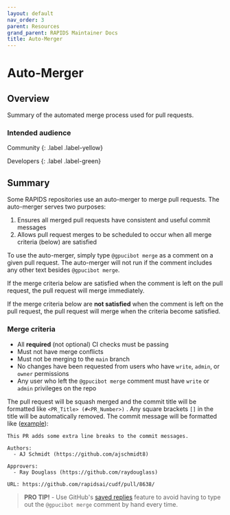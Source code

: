 ```yaml
---
layout: default
nav_order: 3
parent: Resources
grand_parent: RAPIDS Maintainer Docs
title: Auto-Merger
---
```


# Auto-Merger

## Overview

Summary of the automated merge process used for pull requests.

### Intended audience

Community
{: .label .label-yellow}

Developers
{: .label .label-green}

## Summary

Some RAPIDS repositories use an auto-merger to merge pull requests. The auto-merger serves two purposes:

1. Ensures all merged pull requests have consistent and useful commit messages
2. Allows pull request merges to be scheduled to occur when all merge criteria (below) are satisfied

To use the auto-merger, simply type `@gpucibot merge` as a comment on a given pull request. The auto-merger will not run if the comment includes any other text besides `@gpucibot merge`.

If the merge criteria below are satisfied when the comment is left on the pull request, the pull request will merge immediately.

If the merge criteria below are **not satisfied** when the comment is left on the pull request, the pull request will merge when the criteria become satisfied.

### Merge criteria

- All **required** (not optional) CI checks must be passing
- Must not have merge conflicts
- Must not be merging to the `main` branch
- No changes have been requested from users who have `write`, `admin`, or `owner` permissions
- Any user who left the `@gpucibot merge` comment must have `write` or `admin` privileges on the repo

The pull request will be squash merged and the commit title will be formatted like `<PR_Title> (#<PR_Number>)` . Any square brackets `[]` in the title will be automatically removed. The commit message will be formatted like ([example](https://github.com/rapidsai/cudf/commit/397bf0afb66efdf9025cc5425af422c3478f62fb)):

```
This PR adds some extra line breaks to the commit messages.

Authors:
  - AJ Schmidt (https://github.com/ajschmidt8)

Approvers:
  - Ray Douglass (https://github.com/raydouglass)

URL: https://github.com/rapidsai/cudf/pull/8638/

```

> **PRO TIP!** - Use GitHub's [saved replies](https://docs.github.com/en/free-pro-team@latest/github/writing-on-github/using-saved-replies) feature to avoid having to type out the `@gpucibot merge` comment by hand every time.
